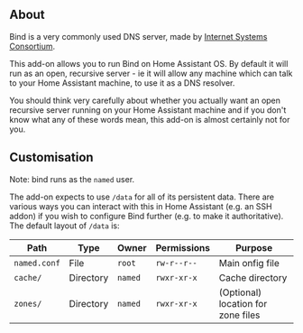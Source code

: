 ## About

Bind is a very commonly used DNS server, made by [Internet Systems Consortium](https://www.isc.org).

This add-on allows you to run Bind on Home Assistant OS. By default it will run as an open, recursive server - ie it will allow any machine which can talk to your Home Assistant machine, to use it as a DNS resolver.

You should think very carefully about whether you actually want an open recursive server running on your Home Assistant machine and if you don't know what any of these words mean, this add-on is almost certainly not for you.

## Customisation

Note: bind runs as the `named` user.

The add-on expects to use `/data` for all of its persistent data. There are various ways you can interact with this in Home Assistant (e.g. an SSH addon) if you wish to configure Bind further (e.g. to make it authoritative). The default layout of `/data` is:

| Path  | Type | Owner | Permissions | Purpose |
| ------------- | ------------- | ------------- | ------------- | ------------- |
| `named.conf`  | File  | `root` | `rw-r--r--` | Main onfig file |
| `cache/` | Directory | `named` | `rwxr-xr-x` | Cache directory |
| `zones/` | Directory | `named` | `rwxr-xr-x` | (Optional) location for zone files |